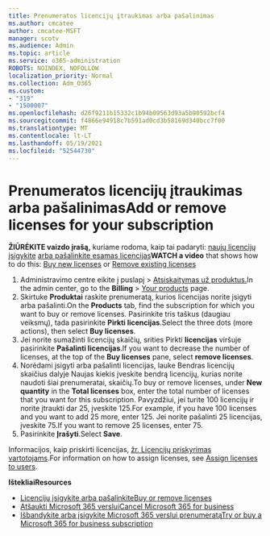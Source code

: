 ```yaml
---
title: Prenumeratos licencijų įtraukimas arba pašalinimas
ms.author: cmcatee
author: cmcatee-MSFT
manager: scotv
ms.audience: Admin
ms.topic: article
ms.service: o365-administration
ROBOTS: NOINDEX, NOFOLLOW
localization_priority: Normal
ms.collection: Adm_O365
ms.custom:
- "319"
- "1500007"
ms.openlocfilehash: d26f9211b15332c1b94b09563d93a5b90592bcf4
ms.sourcegitcommit: f4866e94918c7b591ad0cd3b58169d340bcc7f00
ms.translationtype: MT
ms.contentlocale: lt-LT
ms.lasthandoff: 05/19/2021
ms.locfileid: "52544730"
---
```

# <a name="add-or-remove-licenses-for-your-subscription"></a><span data-ttu-id="feb5e-102">Prenumeratos licencijų įtraukimas arba pašalinimas</span><span class="sxs-lookup"><span data-stu-id="feb5e-102">Add or remove licenses for your subscription</span></span>

<span data-ttu-id="feb5e-103">**ŽIŪRĖKITE vaizdo įrašą,** kuriame rodoma, kaip tai padaryti: [naujų licencijų įsigykite](https://go.microsoft.com/fwlink/p/?linkid=2154857) [arba pašalinkite esamas licencijas](https://go.microsoft.com/fwlink/p/?linkid=2154938)</span><span class="sxs-lookup"><span data-stu-id="feb5e-103">**WATCH a video** that shows how to do this: [Buy new licenses](https://go.microsoft.com/fwlink/p/?linkid=2154857) or [Remove existing licenses](https://go.microsoft.com/fwlink/p/?linkid=2154938)</span></span>

1. <span data-ttu-id="feb5e-104">Administravimo centre eikite į puslapį  >  [Atsiskaitymas už produktus.](https://go.microsoft.com/fwlink/p/?linkid=842054)</span><span class="sxs-lookup"><span data-stu-id="feb5e-104">In the admin center, go to the **Billing** > [Your products](https://go.microsoft.com/fwlink/p/?linkid=842054) page.</span></span>
2. <span data-ttu-id="feb5e-105">Skirtuke **Produktai** raskite prenumeratą, kurios licencijas norite įsigyti arba pašalinti.</span><span class="sxs-lookup"><span data-stu-id="feb5e-105">On the **Products** tab, find the subscription for which you want to buy or remove licenses.</span></span> <span data-ttu-id="feb5e-106">Pasirinkite tris taškus (daugiau veiksmų), tada pasirinkite **Pirkti licencijas**.</span><span class="sxs-lookup"><span data-stu-id="feb5e-106">Select the three dots (more actions), then select **Buy licenses**.</span></span>
3. <span data-ttu-id="feb5e-107">Jei norite sumažinti licencijų skaičių, srities Pirkti **licencijas** viršuje pasirinkite **Pašalinti licencijas**.</span><span class="sxs-lookup"><span data-stu-id="feb5e-107">If you want to decrease the number of licenses, at the top of the **Buy licenses** pane, select **remove licenses**.</span></span>
4. <span data-ttu-id="feb5e-108">Norėdami įsigyti arba pašalinti  licencijas,  lauke Bendras licencijų skaičius dalyje Naujas kiekis įveskite bendrą licencijų, kurias norite naudoti šiai prenumeratai, skaičių.</span><span class="sxs-lookup"><span data-stu-id="feb5e-108">To buy or remove licenses, under **New quantity** in the **Total licenses** box, enter the total number of licenses that you want for this subscription.</span></span> <span data-ttu-id="feb5e-109">Pavyzdžiui, jei turite 100 licencijų ir norite įtraukti dar 25, įveskite 125.</span><span class="sxs-lookup"><span data-stu-id="feb5e-109">For example, if you have 100 licenses and you want to add 25 more, enter 125.</span></span> <span data-ttu-id="feb5e-110">Jei norite pašalinti 25 licencijas, įveskite 75.</span><span class="sxs-lookup"><span data-stu-id="feb5e-110">If you want to remove 25 licenses, enter 75.</span></span>
5. <span data-ttu-id="feb5e-111">Pasirinkite **Įrašyti**.</span><span class="sxs-lookup"><span data-stu-id="feb5e-111">Select **Save**.</span></span>

<span data-ttu-id="feb5e-112">Informacijos, kaip priskirti licencijas, [žr. Licencijų priskyrimas vartotojams](/microsoft-365/admin/manage/assign-licenses-to-users).</span><span class="sxs-lookup"><span data-stu-id="feb5e-112">For information on how to assign licenses, see [Assign licenses to users](/microsoft-365/admin/manage/assign-licenses-to-users).</span></span>

<span data-ttu-id="feb5e-113">**Ištekliai**</span><span class="sxs-lookup"><span data-stu-id="feb5e-113">**Resources**</span></span>
  
- [<span data-ttu-id="feb5e-114">Licencijų įsigykite arba pašalinkite</span><span class="sxs-lookup"><span data-stu-id="feb5e-114">Buy or remove licenses</span></span>](/microsoft-365/commerce/licenses/buy-licenses)
- [<span data-ttu-id="feb5e-115">Atšaukti Microsoft 365 verslui</span><span class="sxs-lookup"><span data-stu-id="feb5e-115">Cancel Microsoft 365 for business</span></span>](/microsoft-365/commerce/subscriptions/cancel-your-subscription)
- [<span data-ttu-id="feb5e-116">Išbandykite arba įsigykite Microsoft 365 verslui prenumeratą</span><span class="sxs-lookup"><span data-stu-id="feb5e-116">Try or buy a Microsoft 365 for business subscription</span></span>](/microsoft-365/commerce/try-or-buy-microsoft-365)